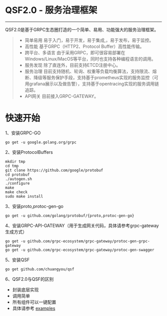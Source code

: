 # QSF2.0 - 服务治理框架

------

QSF2.0是基于GRPC生态圈打造的一个简单、易用、功能强大的服务治理框架。

> * 简单易用
        易于入门，易于开发，易于集成,，易于发布，易于监控。
> * 高性能
        基于GRPC（HTTP2、Protocol Buffer）高性能传输。
> * 跨平台、多语言
        由于采用GRPC，即可很容易部署在Windows/Linux/MacOS等平台，同时也支持各种编程语言的调用。
> * 服务发现
        除了直连外，目前支持ETCD注册中心。
> * 服务治理
        目前支持随机、轮询、权重等负载均衡算法，支持限流、熔断、降级等服务保护手段，支持基于prometheus实现的服务监控（可用grafana展示以及做告警），支持基于opentracing实现的服务调用链追踪。
> * API网关
        目前接入GRPC-GATEWAY。
# 快速开始
1、安装GRPC-GO

    go get -u google.golang.org/grpc

2、安装ProtocolBuffers

    mkdir tmp
    cd tmp
    git clone https://github.com/google/protobuf
    cd protobuf
    ./autogen.sh
    ./configure
    make
    make check
    sudo make install
    
3、安装proto,protoc-gen-go

    go get -u github.com/golang/protobuf/{proto,protoc-gen-go}

4、安装GRPC-API-GATEWAY（用于生成网关代码，具体请参考grpc-gateway生成方式）

    go get -u github.com/grpc-ecosystem/grpc-gateway/protoc-gen-grpc-gateway
    go get -u github.com/grpc-ecosystem/grpc-gateway/protoc-gen-swagger

5、安装QSF

    go get github.com/chuangyou/qsf
    
6、QSF2.0与QSF的区别

 - 封装底层实现
 - 调用简单
 - 所有组件可以一键配置
 - 具体请参考  [examples][1]

  [1]: https://github.com/chuangyou/qsf/tree/master/examples